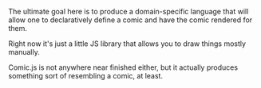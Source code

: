 The ultimate goal here is to produce a domain-specific language that will allow one to declaratively define a comic and have the comic rendered for them.

Right now it's just a little JS library that allows you to draw things mostly manually.

Comic.js is not anywhere near finished either, but it actually produces something sort of resembling a comic, at least.